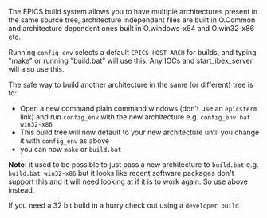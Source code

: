 The EPICS build system allows you to have multiple architectures present in the same source tree, architecture independent files are built in O.Common and architecture dependent ones built in O.windows-x64 and O.win32-x86 etc. 

Running `config_env` selects a default `EPICS_HOST_ARCH` for builds, and typing "make" or running "build.bat" will use this. Any IOCs and start_ibex_server will also use this.

The safe way to build another architecture in the same (or different) tree is to:
- Open a new command plain command windows (don't use an `epicsterm` link) and run `config_env` with the new architecture e.g. `config_env.bat win32-x86`
- This build tree will now default to your new architecture until you change it with `config_env` as above
- you can now `make` or `build.bat`

**Note:** it used to be possible to just pass a new architecture to `build.bat` e.g. `build.bat win32-x86` but it looks like recent software packages don't support this and it will need looking at if it is to work again. So use above instead.
 
If you need a 32 bit build in a hurry check out using a `developer build`
